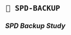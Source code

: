 <h1 align="center"><code>🤺 SPD-BACKUP </code></h1>
<h2 align="center"><i> SPD Backup Study </i></h2>

